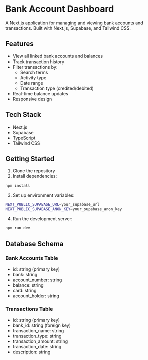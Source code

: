 # Bank Account Dashboard

A Next.js application for managing and viewing bank accounts and transactions. Built with Next.js, Supabase, and Tailwind CSS.

## Features

- View all linked bank accounts and balances
- Track transaction history
- Filter transactions by:
  - Search terms
  - Activity type
  - Date range
  - Transaction type (credited/debited)
- Real-time balance updates
- Responsive design

## Tech Stack

- Next.js
- Supabase
- TypeScript
- Tailwind CSS

## Getting Started

1. Clone the repository
2. Install dependencies:

```bash
npm install
```

3. Set up environment variables:

```bash
NEXT_PUBLIC_SUPABASE_URL=your_supabase_url
NEXT_PUBLIC_SUPABASE_ANON_KEY=your_supabase_anon_key
```

4. Run the development server:

```bash
npm run dev
```

## Database Schema

### Bank Accounts Table

- id: string (primary key)
- bank: string
- account_number: string
- balance: string
- card: string
- account_holder: string

### Transactions Table

- id: string (primary key)
- bank_id: string (foreign key)
- transaction_name: string
- transaction_type: string
- transaction_amount: string
- transaction_date: string
- description: string
